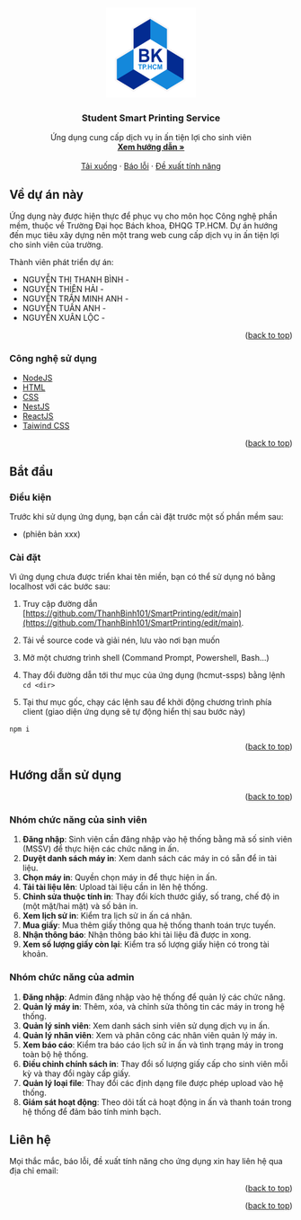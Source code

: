 <a id="readme-top"></a>





<!-- PROJECT LOGO -->
<br />
<div align="center">
  <a href="https://github.com/ThanhBinh101/SmartPrinting">
    <img src="hcmut.png" alt="Logo" width="160" height="160">
  </a>

<h3 align="center">Student Smart Printing Service</h3>

  <p align="center">
    Ứng dụng cung cấp dịch vụ in ấn tiện lợi cho sinh viên
    <br />
    <a href="#getting-started"><strong>Xem hướng dẫn »</strong></a>
    <br />
    <br />
    <a href="https://github.com/ThanhBinh101/SmartPrinting/releases/">Tải xuống</a>
    ·
    <a href="mailto:xxx@hcmut.edu.vn">Báo lỗi</a>
    ·
    <a href="mailto:xxx@hcmut.edu.vn">Đề xuất tính năng</a>
  </p>
</div>



<!-- TABLE OF CONTENTS -->
<!-- <details>
  <summary>Mục lục</summary>
  <ol>
    <li>
      <a href="#about-the-project">Về dự án này</a>
      <ul>
        <li><a href="#built-with">Công nghệ sử dụng</a></li>
      </ul>
    </li>
    <li>
      <a href="#getting-started">Bắt đầu</a>
      <ul>
        <li><a href="#prerequisites">Điều kiện</a></li>
        <li><a href="#installation">Cài đặt</a></li>
      </ul>
    </li>
    <li>
      <a href="#usage">Hướng dẫn sử dụng</a>
      <ul>
        <li><a href="#notes">Một số lưu ý</a></li>
        <li><a href="#functions">Thao tác trong ứng dụng</a></li>
        <li><a href="#errors">Lỗi có thể xảy ra khi sử dụng</a></li>
      </ul>
    </li>
    <li><a href="#contact">Liên hệ</a></li>
    <li><a href="#acknowledgments">Tài liệu tham khảo</a></li>
  </ol>
</details> -->





<!-- ABOUT THE PROJECT -->
<a id="about-the-project"></a>

## Về dự án này

Ứng dụng này được hiện thực để phục vụ cho môn học Công nghệ phần mềm, thuộc về Trường Đại học Bách khoa, ĐHQG TP.HCM. Dự án hướng đến mục tiêu xây dựng nên một trang web cung cấp dịch vụ in ấn tiện lợi cho sinh viên của trường.

Thành viên phát triển dự án:

- NGUYỄN THỊ THANH BÌNH - 
- NGUYỄN THIÊN HẢI - 
- NGUYỄN TRẦN MINH ANH - 
- NGUYỄN TUẤN ANH - 
- NGUYỄN XUÂN LỘC - 

<p align="right">(<a href="#readme-top">back to top</a>)</p>


### Công nghệ sử dụng
<a id="built-with"></a>

- [NodeJS](https://nodejs.org/en)
- [HTML](https://developer.mozilla.org/en-US/docs/Web/HTML)
- [CSS](https://developer.mozilla.org/en-US/docs/Web/CSS)
- [NestJS](https://nestjs.com/)
- [ReactJS](https://react.dev/)
- [Taiwind CSS](https://tailwindcss.com/)
<p align="right">(<a href="#readme-top">back to top</a>)</p>





<!-- GETTING STARTED -->
<a id="getting-started"></a>

## Bắt đầu

<a id="prerequisites"></a>
### Điều kiện

Trước khi sử dụng ứng dụng, bạn cần cài đặt trước một số phần mềm sau:

- []() (phiên bản xxx)

<a id="installation"></a>
### Cài đặt

Vì ứng dụng chưa được triển khai tên miền, bạn có thể sử dụng nó bằng localhost với các bước sau:

1. Truy cập đường dẫn [https://github.com/ThanhBinh101/SmartPrinting/edit/main](https://github.com/ThanhBinh101/SmartPrinting/edit/main).

2. Tải về source code và giải nén, lưu vào nơi bạn muốn

3. Mở một chương trình shell (Command Prompt, Powershell, Bash...) 

4. Thay đổi đường dẫn tới thư mục của ứng dụng (hcmut-ssps) bằng lệnh `cd <dir>`

5. Tại thư mục gốc, chạy các lệnh sau để khởi động chương trình phía client (giao diện ứng dụng sẽ tự động hiển thị sau bước này)

```bash
npm i
```



<p align="right">(<a href="#readme-top">back to top</a>)</p>





<!-- USAGE -->
<a id="usage"></a>

## Hướng dẫn sử dụng

<p align="right">(<a href="#readme-top">back to top</a>)</p>

### Nhóm chức năng của sinh viên
1. **Đăng nhập**: Sinh viên cần đăng nhập vào hệ thống bằng mã số sinh viên (MSSV) để thực hiện các chức năng in ấn.
2. **Duyệt danh sách máy in**: Xem danh sách các máy in có sẵn để in tài liệu.
3. **Chọn máy in**: Quyền chọn máy in để thực hiện in ấn.
4. **Tải tài liệu lên**: Upload tài liệu cần in lên hệ thống.
5. **Chỉnh sửa thuộc tính in**: Thay đổi kích thước giấy, số trang, chế độ in (một mặt/hai mặt) và số bản in.
6. **Xem lịch sử in**: Kiểm tra lịch sử in ấn cá nhân.
7. **Mua giấy**: Mua thêm giấy thông qua hệ thống thanh toán trực tuyến.
8. **Nhận thông báo**: Nhận thông báo khi tài liệu đã được in xong.
9. **Xem số lượng giấy còn lại**: Kiểm tra số lượng giấy hiện có trong tài khoản.

### Nhóm chức năng của admin
1. **Đăng nhập**: Admin đăng nhập vào hệ thống để quản lý các chức năng.
2. **Quản lý máy in**: Thêm, xóa, và chỉnh sửa thông tin các máy in trong hệ thống.
3. **Quản lý sinh viên**: Xem danh sách sinh viên sử dụng dịch vụ in ấn.
4. **Quản lý nhân viên**: Xem và phân công các nhân viên quản lý máy in.
5. **Xem báo cáo**: Kiểm tra báo cáo lịch sử in ấn và tình trạng máy in trong toàn bộ hệ thống.
6. **Điều chỉnh chính sách in**: Thay đổi số lượng giấy cấp cho sinh viên mỗi kỳ và thay đổi ngày cấp giấy.
7. **Quản lý loại file**: Thay đổi các định dạng file được phép upload vào hệ thống.
8. **Giám sát hoạt động**: Theo dõi tất cả hoạt động in ấn và thanh toán trong hệ thống để đảm bảo tính minh bạch.



<!-- CONTACT -->
<a id="contact"></a>

## Liên hệ

Mọi thắc mắc, báo lỗi, đề xuất tính năng cho ứng dụng xin hay liên hệ qua địa chỉ email:



<p align="right">(<a href="#readme-top">back to top</a>)</p>


<!-- ACKNOWLEDGMENTS -->
<a id="acknowledgments"></a>


<p align="right">(<a href="#readme-top">back to top</a>)</p>
